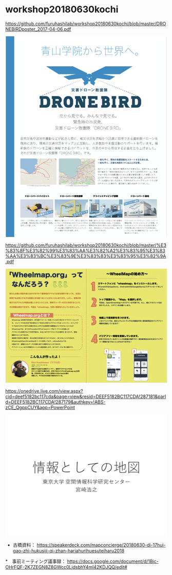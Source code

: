 # workshop20180630kochi

https://github.com/furuhashilab/workshop20180630kochi/blob/master/DRONEBIRDposter_2017-04-06.pdf

<img src="https://github.com/furuhashilab/workshop20180630kochi/blob/master/%E3%82%B9%E3%82%AF%E3%83%AA%E3%83%BC%E3%83%B3%E3%82%B7%E3%83%A7%E3%83%83%E3%83%88%202018-06-28%2011.17.28.png?raw=true" width="600px" />

https://github.com/furuhashilab/workshop20180630kochi/blob/master/%E3%83%8F%E3%82%99%E3%83%AA%E3%82%A2%E3%83%95%E3%83%AA%E3%83%BC%E3%83%9E%E3%83%83%E3%83%95%E3%82%9A.pdf

<img src="https://github.com/furuhashilab/workshop20180630kochi/blob/master/%E3%82%B9%E3%82%AF%E3%83%AA%E3%83%BC%E3%83%B3%E3%82%B7%E3%83%A7%E3%83%83%E3%83%88%202018-06-28%2011.33.50.png?raw=true" width="600px" />

https://onedrive.live.com/view.aspx?cid=deef5182bc117cda&page=view&resid=DEEF5182BC117CDA!287181&parId=DEEF5182BC117CDA!287179&authkey=!ABS-zCE_QgppCUY&app=PowerPoint

<img src="https://github.com/furuhashilab/workshop20180630kochi/blob/master/%E3%82%B9%E3%82%AF%E3%83%AA%E3%83%BC%E3%83%B3%E3%82%B7%E3%83%A7%E3%83%83%E3%83%88%202018-06-28%2011.53.25.png?raw=true" width="600px" />

* 古橋資料：
https://speakerdeck.com/mapconcierge/20180630-di-17hui-gao-zhi-hukusiji-qi-zhan-hariahurihuesuteiharu2018

*　事前ミーティング議事録：
https://docs.google.com/document/d/1Bic-OHrFQF-2K7ZEGN8Z8GWcc0LjdsbhY4mI42KDJQQ/edit#


